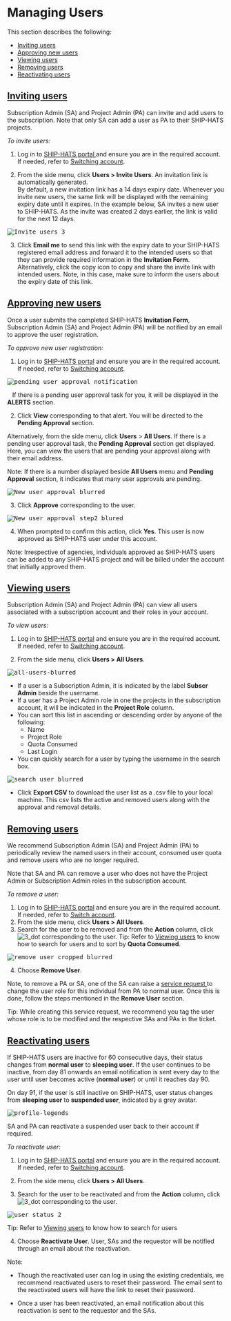 # Managing Users
This section describes the following:

* [Inviting users](#inviting-users)
* [Approving new users](#approving-new-users)
* [Viewing users](#viewing-users)
* [Removing users](#removing-users)
* [Reactivating users](#reactivating-users)



## [Inviting users](#inviting-users)
Subscription Admin (SA) and Project Admin (PA) can invite and add users to the subscription. Note that only SA can add a user as PA to their SHIP-HATS projects.

*To invite users:*

1. Log in to <a href="https://www.ship.gov.sg/"> SHIP-HATS portal </a> and ensure you are in the required account. If needed, refer to [Switching account](https://docs.developer.gov.sg/docs/ship-hats-documentation/#/portal-guide/logging-in-and-logging-out?id=switch-account). 

2. From the side menu, click **Users > Invite Users**. An invitation link is automatically generated.  
By default, a new invitation link has a 14 days expiry date.  Whenever you invite new users, the same link will be displayed with the remaining expiry date until it expires. In the example below, SA invites a new user to SHIP-HATS. As the invite was created 2 days earlier, the link is valid for the next 12 days.

<kbd>![Invite_users_3](images/Invite_users_3.png ':size=90%')</kbd>

3. Click **Email me** to send this link with the expiry date to your SHIP-HATS registered email address and forward it to the intended users so that they can provide required information in the **Invitation Form**.
Alternatively, click the copy icon to copy and share the invite link with intended users. Note, in this case, make sure to inform the users about the expiry date of this link.

## [Approving new users](#approving-new-users)
Once a user submits the completed SHIP-HATS **Invitation Form**, Subscription Admin (SA) and Project Admin (PA) will be notified by an email to approve the user registration.

*To approve new user registration:*
1. Log in to <a href="https://www.ship.gov.sg/"> SHIP-HATS portal</a> and ensure you are in the required account. If needed, refer to [Switching account](https://docs.developer.gov.sg/docs/ship-hats-documentation/#/portal-guide/logging-in-and-logging-out?id=switch-account).

<kbd>![pending user approval notification](images/pending_user_approval_notification.png ':size=75%')</kbd>

&nbsp;&nbsp;&nbsp;If there is a pending user approval task for you, it will be displayed in the **ALERTS** section.  

2. Click **View** corresponding to that alert. You will be directed to the **Pending Approval** section.

Alternatively, from the side menu, click **Users** > **All Users**. If there is a pending user approval task, the **Pending Approval** section get displayed. Here, you can view the users that are pending your approval along with their email address.  

Note: If there is a number displayed beside **All Users** menu and **Pending Approval** section, it indicates that many user approvals are pending.  

<kbd>![New user approval_blurred](images/New-user-approval-blurred.png ':size=75%')</kbd>

3. Click **Approve** corresponding to the user.

<kbd>![New user approval_step2_blured](images/New-user-approval-step2-blurred.png ':size=75%')</kbd>

4. When prompted to confirm this action, click **Yes**. This user is now approved as SHIP-HATS user under this account.

Note: Irrespective of agencies, individuals approved as SHIP-HATS users can be added to any SHIP-HATS project and will be billed under the account that initially approved them.  

## [Viewing users](#viewing-users)

Subscription Admin (SA) and Project Admin (PA) can view all users associated with a subscription account and their roles in your account.

*To view users:*

1. Log in to <a href="https://www.ship.gov.sg/"> SHIP-HATS portal</a> and ensure you are in the required account. If needed, refer to [Switching account](https://docs.developer.gov.sg/docs/ship-hats-documentation/#/portal-guide/logging-in-and-logging-out?id=switch-account).

2. From the side menu, click **Users > All Users**.

<kbd>![all-users-blurred](images/all-users-blurred.png ':size=75%')</kbd>

* If a user is a Subscription Admin, it is indicated by the label **Subscr Admin** beside the username.
* If a user has a Project Admin role in one the projects in the subscription account, it will be indicated in the **Project Role** column.
* You can sort this list in ascending or descending order by anyone of the following:
  * Name
  * Project Role
  * Quota Consumed
  * Last Login
* You can quickly search for a user by typing the username in the search box.

<kbd>![search_user_blurred](images/search-user-blurred.png ':size=75%')</kbd>

* Click **Export CSV** to download the user list as a .csv file to your local machine. This csv lists the active and removed users along with the approval and removal details.

## [Removing users](#removing-users)

We recommend Subscription Admin (SA) and Project Admin (PA) to periodically review the named users in their account, consumed user quota and remove users who are no longer required.

Note that SA and PA can remove a user who does not have the Project Admin or Subscription Admin roles in the subscription account.

*To remove a user:*

1. Log in to <a href="https://www.ship.gov.sg/"> SHIP-HATS portal</a> and ensure you are in the required account. If needed, refer to [Switch account](https://docs.developer.gov.sg/docs/ship-hats-documentation/#/portal-guide/account-management/account-management?id=switch-account).
2. From the side menu, click **Users > All Users**.
3. Search for the user to be removed and from the **Action** column, click ![3_dot](3_dot.png) corresponding to the user.
Tip: Refer to [Viewing users](#view-users) to know how to search for users and to sort by **Quota Consumed**.

<kbd>![remove_user_cropped_blurred](images/remove-user-cropped-blurred.png ':size=100%')</kbd>

4. Choose **Remove User**.

Note, to remove a PA or SA, one of the SA can raise a <a href="https://jira.ship.gov.sg/servicedesk/customer/portal/11/"> service request </a> to change the user role for this individual from PA to normal user. Once this is done, follow the steps mentioned in the **Remove User** section.

Tip:  While creating this service request, we recommend you tag the user whose role is to be modified and the respective SAs and PAs in the ticket.

## [Reactivating users](#reactivating-users)

If SHIP-HATS users are inactive for 60 consecutive days, their status changes from **normal user** to **sleeping user**. If the user continues to be inactive, from day 81 onwards an email notification is sent every day to the user until user becomes active (**normal user**) or until it reaches day 90.  

On day 91, if the user is still inactive on SHIP-HATS, user status changes from **sleeping user** to **suspended user**, indicated by a grey avatar.  

<kbd>![profile-legends](images/profile-legends.png ':size=75%')</kbd>

SA and PA can reactivate a suspended user back to their account if required.

*To reactivate user:*

1. Log in to <a href="https://www.ship.gov.sg/"> SHIP-HATS portal</a> and ensure you are in the required account. If needed, refer to [Switching account](https://docs.developer.gov.sg/docs/ship-hats-documentation/#/portal-guide/logging-in-and-logging-out?id=switch-account).

2.  From the side menu, click **Users > All Users**.

3. Search for the user to be reactivated and from the **Action** column, click ![3_dot](3_dot.png) corresponding to the user.

<kbd>![user_status_2](images/user_status_2.png ':size=75%')</kbd>

Tip: Refer to [Viewing users](#view-users) to know how to search for users

4. Choose **Reactivate User**. User, SAs and the requestor will be notified through an email about the reactivation.  

Note:
* Though the reactivated user can log in using the existing credentials, we recommend reactivated users to reset their password. The email sent to the reactivated users will have the link to reset their password.

* Once a user has been reactivated, an email notification about this reactivation is sent to the requestor and the SAs.
